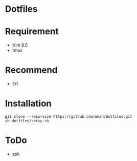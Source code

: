 Dotfiles
====

# Requirement
  - Vim 8.0
  - tmux

# Recommend
  - fzf

# Installation

```
git clone --recursive https://github.com/onah/dotfiles.git
sh dotfiles/setup.sh
```

# ToDo
  - zsh

